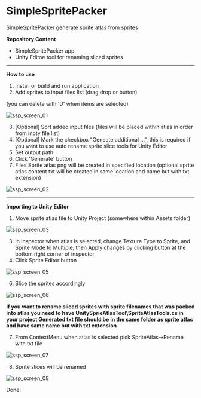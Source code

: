 # SimpleSpritePacker
SimpleSpritePacker generate sprite atlas from sprites


**Repository Content**
- SimpleSpritePacker app
- Unity Editoe tool for renaming sliced sprites

--------------------------------------

**How to use**

1. Install or build and run application
2. Add sprites to input files list (drag drop or button)

 (you can delete with 'D' when items are selected)

![ssp_screen_01](https://user-images.githubusercontent.com/79088221/139769957-0f23b62e-a13c-49a0-866f-9c895c393128.PNG)

3. [Optional] Sort added input files (files will be placed within atlas in order from inpty file list)
4. [Optional] Mark the checkbox "Geneate additional ...", this is required if you want to use auto rename sprite slice tools for Unity Editor
5. Set output path
6. Click 'Generate' button
7. Files Sprite atlas png will be created in specified location (optional sprite atlas content txt will be created in same location and name but with txt extension)

![ssp_screen_02](https://user-images.githubusercontent.com/79088221/139771350-369e0366-2c69-48ce-9c0e-18a6e8cd6dc5.PNG)

------------------------------------------------------

**Importing to Unity Editor**
1. Move sprite atlas file to Unity Project (somewhere within Assets folder)

![ssp_screen_03](https://user-images.githubusercontent.com/79088221/139772115-56d31f6c-b400-425b-a91b-9607a59851e6.PNG)

3. In inspector when atlas is selected, change Texture Type to Sprite, and Sprite Mode to Multiple, then Apply changes by clicking button at the bottom right corner of inspector
4. Click Sprite Editor button

![ssp_screen_05](https://user-images.githubusercontent.com/79088221/139772253-3ad09d41-22cb-47d5-8cf8-4f6c49ccc13d.PNG)

6. Slice the sprites accordingly

![ssp_screen_06](https://user-images.githubusercontent.com/79088221/139772291-e369a055-e424-46a3-82fc-0a45a21744a0.png)

**If you want to rename sliced sprites with sprite filenames that was packed into atlas you need to have UnitySprieAtlasTool\SpriteAtlasTools.cs in your project
Generated txt file should be in the same folder as sprite atlas and have same name but with txt extension**

7. From ContextMenu when atlas is selected pick SpriteAtlas->Rename with txt file

![ssp_screen_07](https://user-images.githubusercontent.com/79088221/139772547-24cb3a44-5585-4041-b19a-af133e88bac3.png)

8. Sprite slices will be renamed 

![ssp_screen_08](https://user-images.githubusercontent.com/79088221/139772615-66ff9f6f-0285-49b5-8121-7e61efd1faf9.PNG)


Done!
